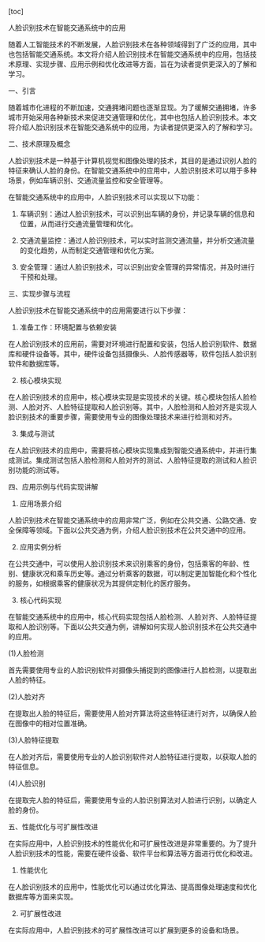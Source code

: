 
[toc]                    
                
                
人脸识别技术在智能交通系统中的应用

随着人工智能技术的不断发展，人脸识别技术在各种领域得到了广泛的应用，其中也包括智能交通系统。本文将介绍人脸识别技术在智能交通系统中的应用，包括技术原理、实现步骤、应用示例和优化改进等方面，旨在为读者提供更深入的了解和学习。

一、引言

随着城市化进程的不断加速，交通拥堵问题也逐渐显现。为了缓解交通拥堵，许多城市开始采用各种新技术来促进交通管理和优化，其中也包括人脸识别技术。本文将介绍人脸识别技术在智能交通系统中的应用，为读者提供更深入的了解和学习。

二、技术原理及概念

人脸识别技术是一种基于计算机视觉和图像处理的技术，其目的是通过识别人脸的特征来确认人脸的身份。在智能交通系统中的应用中，人脸识别技术可以用于多种场景，例如车辆识别、交通流量监控和安全管理等。

在智能交通系统中的应用中，人脸识别技术可以实现以下功能：

1. 车辆识别：通过人脸识别技术，可以识别出车辆的身份，并记录车辆的信息和位置，从而进行交通流量管理和优化。

2. 交通流量监控：通过人脸识别技术，可以实时监测交通流量，并分析交通流量的变化趋势，从而制定交通管理和优化方案。

3. 安全管理：通过人脸识别技术，可以识别出安全管理的异常情况，并及时进行干预和处理。

三、实现步骤与流程

人脸识别技术在智能交通系统中的应用需要进行以下步骤：

1. 准备工作：环境配置与依赖安装

在人脸识别技术的应用前，需要对环境进行配置和安装，包括人脸识别软件、数据库和硬件设备等。其中，硬件设备包括摄像头、人脸传感器等，软件包括人脸识别软件和数据库等。

2. 核心模块实现

在人脸识别技术的应用中，核心模块实现是实现技术的关键。核心模块包括人脸检测、人脸对齐、人脸特征提取和人脸识别等。其中，人脸检测和人脸对齐是实现人脸识别技术的重要步骤，需要使用专业的图像处理技术来进行检测和对齐。

3. 集成与测试

在人脸识别技术的应用中，需要将核心模块实现集成到智能交通系统中，并进行集成测试。集成测试包括人脸检测和人脸对齐的测试、人脸特征提取的测试和人脸识别功能的测试等。

四、应用示例与代码实现讲解

1. 应用场景介绍

人脸识别技术在智能交通系统中的应用非常广泛，例如在公共交通、公路交通、安全保障等领域。下面以公共交通为例，介绍人脸识别技术在公共交通中的应用。

2. 应用实例分析

在公共交通中，可以使用人脸识别技术来识别乘客的身份，包括乘客的年龄、性别、健康状况和乘车历史等。通过分析乘客的数据，可以制定更加智能化和个性化的服务，如根据乘客的健康状况为其提供定制化的医疗服务。

3. 核心代码实现

在智能交通系统中的应用中，核心代码实现包括人脸检测、人脸对齐、人脸特征提取和人脸识别等。下面以公共交通为例，讲解如何实现人脸识别技术在公共交通中的应用。

(1)人脸检测

首先需要使用专业的人脸识别软件对摄像头捕捉到的图像进行人脸检测，以提取出人脸的特征。

(2)人脸对齐

在提取出人脸的特征后，需要使用人脸对齐算法将这些特征进行对齐，以确保人脸在图像中的相对位置准确。

(3)人脸特征提取

在人脸对齐后，需要使用专业的人脸识别软件对人脸特征进行提取，以获取人脸的特征信息。

(4)人脸识别

在提取完人脸的特征后，需要使用专业的人脸识别算法对人脸进行识别，以确定人脸的身份。

五、性能优化与可扩展性改进

在实际应用中，人脸识别技术的性能优化和可扩展性改进是非常重要的。为了提升人脸识别技术的性能，需要在硬件设备、软件平台和算法等方面进行优化和改进。

1. 性能优化

在人脸识别技术的应用中，性能优化可以通过优化算法、提高图像处理速度和优化数据库等方面来实现。

2. 可扩展性改进

在实际应用中，人脸识别技术的可扩展性改进可以扩展到更多的设备和场景。

